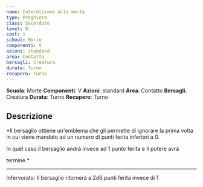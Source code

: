 ```yaml
---
name: Interdizione alla morte
type: Preghiera
class: Sacerdote
level: 8
cost: 1
school: Morte
componenti: V
azioni: standard
area: Contatto
bersagli: Creatura
durata: Turno
recupero: Turno
---
```

**Scuola**: Morte
**Componenti**: V
**Azioni**: standard
**Area**: Contatto
**Bersagli**: Creatura
**Durata**: Turno
**Recupero**: Turno

**Descrizione**
-

*Il bersaglio ottiene un'emblema che gli permette di ignorare la prima volta in cui viene mandato ad un numero di punti ferita inferiori a 0.

In quel caso il bersaglio andrà invece ad 1 punto ferita e il potere avrà

termine.*

---

Infervorato: Il bersaglio ritornerà a 2d6 punti ferita invece di 1